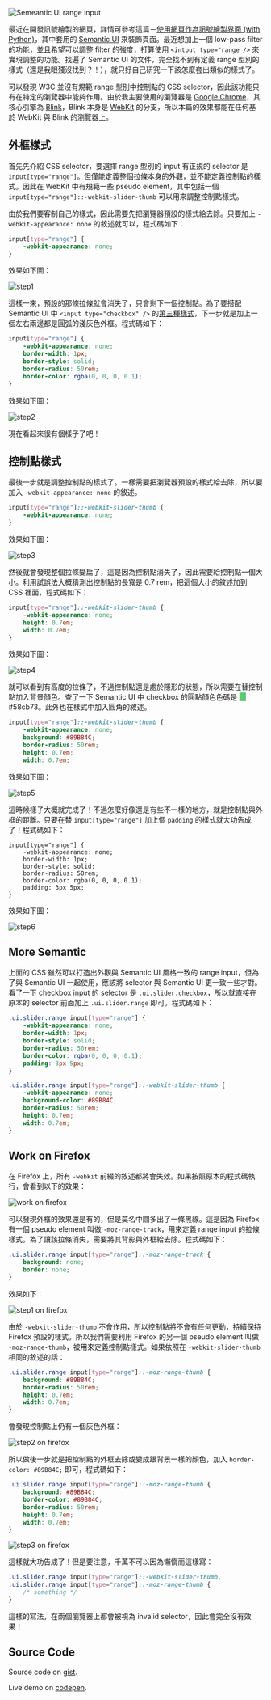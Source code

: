 <!--
[date]: 2014-01-10
[title]: 打造 Semantic UI 風格的 <input type="range" />
[name]: customize-input-range-tag-with-semantic-ui-style
[tag]: web dev | 網頁開發, Semantic UI, CSS
[photo]: http://i.minus.com/jDiwdCo4axLR8.png
-->

![Semeantic UI range input](http://i.minus.com/jDiwdCo4axLR8.png)

最近在開發訊號繪製的網頁，詳情可參考這篇－[使用網頁作為訊號繪製界面 (with Python)](http://blog.kuoe0.tw/posts/2013/12/30/use-web-page-to-plot-signals-with-python)，其中套用的 [Semantic UI](semantic-ui.com) 來裝飾頁面。最近想加上一個 low-pass filter 的功能，並且希望可以調整 filter 的強度，打算使用 `<intput type="range />` 來實現調整的功能。找遍了 Semantic UI 的文件，完全找不到有定義 range 型別的樣式（還是我眼殘沒找到？！），就只好自己研究一下該怎麼套出類似的樣式了。

可以發現 W3C 並沒有規範 range 型別中控制點的 CSS selector，因此該功能只有在特定的瀏覽器中能夠作用。由於我主要使用的瀏覽器是 [Google Chrome](http://www.google.com/intl/zh-TW/chrome/)，其核心引擎為 [Blink](http://www.chromium.org/blink)，Blink 本身是 [WebKit](http://www.webkit.org/) 的分支，所以本篇的效果都能在任何基於 WebKit 與 Blink 的瀏覽器上。

外框樣式
--------

首先先介紹 CSS selector，要選擇 range 型別的 input 有正規的 selector 是 `input[type="range"]`。但僅能定義整個拉條本身的外觀，並不能定義控制點的樣式。因此在 WebKit 中有規範一些 pseudo element，其中包括一個 `input[type="range"]::-webkit-slider-thumb` 可以用來調整控制點樣式。


由於我們要客制自己的樣式，因此需要先把瀏覽器預設的樣式給去除。只要加上 `-webkit-appearance: none` 的敘述就可以，程式碼如下：

```css
input[type="range"] {
	-webkit-appearance: none;
}
```

效果如下圖：

![step1](http://i.minus.com/j7zj5CJCA0YUW.png)

這樣一來，預設的那條拉條就會消失了，只會剩下一個控制點。為了要搭配 Semantic UI 中 `<input type="checkbox" />` 的[第三種樣式](http://semantic-ui.com/collections/form.html)，下一步就是加上一個左右兩邊都是圓弧的淺灰色外框。程式碼如下：

```css
input[type="range"] {
	-webkit-appearance: none;
	border-width: 1px;
	border-style: solid;
	border-radius: 50rem;
	border-color: rgba(0, 0, 0, 0.1);
}
```

效果如下圖：

![step2](http://i.minus.com/j9R0dZ2l2xaD5.png)


現在看起來很有個樣子了吧！

控制點樣式
----------

最後一步就是調整控制點的樣式了。一樣需要把瀏覽器預設的樣式給去除，所以要加入 `-webkit-appearance: none` 的敘述。

```css
input[type="range"]::-webkit-slider-thumb {
	-webkit-appearance: none;
}
```

效果如下圖：

![step3](http://i.minus.com/jXTkiLnHxuWLN.png)

然後就會發現整個拉條變扁了，這是因為控制點消失了，因此需要給控制點一個大小。利用試誤法大概猜測出控制點的長寬是 0.7 rem，把這個大小的敘述加到 CSS 裡面，程式碼如下：

```css
input[type="range"]::-webkit-slider-thumb {
	-webkit-appearance: none;
	height: 0.7em;
	width: 0.7em;
}
```

效果如下圖：

![step4](http://i.minus.com/jb01WnsKxoLIA9.png)

就可以看到有高度的拉條了，不過控制點還是處於隱形的狀態，所以需要在替控制點加入背景顏色。查了一下 Semantic UI 中 checkbox 的圓點顏色色碼是 <span style="background-color: #58cb73; color: #58cb73">__</span> #58cb73。此外也在樣式中加入圓角的敘述。

```css
input[type="range"]::-webkit-slider-thumb {
	-webkit-appearance: none;
	background: #89B84C;
	border-radius: 50rem;
	height: 0.7em;
	width: 0.7em;
```

效果如下圖：

![step5](http://i.minus.com/jCl8grrhSs6Dy.png)

這時候樣子大概就完成了！不過怎麼好像還是有些不一樣的地方，就是控制點與外框的距離。只要在替 `input[type="range"]` 加上個 `padding` 的樣式就大功告成了！程式碼如下：

```
input[type="range"] {
	-webkit-appearance: none;
	border-width: 1px;
	border-style: solid;
	border-radius: 50rem;
	border-color: rgba(0, 0, 0, 0.1);
	padding: 3px 5px;
}
```

效果如下圖：

![step6](http://i.minus.com/jbizg7YfI092ic.png)


More Semantic
-------------

上面的 CSS 雖然可以打造出外觀與 Semantic UI 風格一致的 range input，但為了與 Semantic UI 一起使用，應該將 selector 與 Semantic UI 更一致一些才對。看了一下 checkbox input 的 selector 是 `.ui.slider.checkbox`，所以就直接在原本的 selector 前面加上 `.ui.slider.range` 即可。程式碼如下：

```css
.ui.slider.range input[type="range"] {
	-webkit-appearance: none;
	border-width: 1px;
	border-style: solid;
	border-radius: 50rem;
	border-color: rgba(0, 0, 0, 0.1);
	padding: 3px 5px;
}

.ui.slider.range input[type="range"]::-webkit-slider-thumb {
	-webkit-appearance: none;
	background-color: #89B84C;
	border-radius: 50rem;
	height: 0.7em;
	width: 0.7em;
}
```

Work on Firefox
---------------

在 Firefox 上，所有 `-webkit` 前綴的敘述都將會失效。如果按照原本的程式碼執行，會看到以下的效果：

![work on firefox](http://i.minus.com/jbgDIcacGYTvFj.png)

可以發現外框的效果還是有的，但是莫名中間多出了一條黑線。這是因為 Firefox 有一個 pseudo element 叫做 `-moz-range-track`，用來定義 range input 的拉條樣式。為了讓該拉條消失，需要將其背影與外框給去除。程式碼如下：

```css
.ui.slider.range input[type="range"]::-moz-range-track {
	background: none;
	border: none;
}
```

效果如下：

![step1 on firefox](http://i.minus.com/jbc5p8R2YoASV4.png)

由於 `-webkit-slider-thumb` 不會作用，所以控制點將不會有任何更動，持續保持 Firefox 預設的樣式。所以我們需要利用 Firefox 的另一個 pseudo element 叫做 `-moz-range-thumb`，被用來定義控制點樣式。如果依照在 `-webkit-slider-thumb` 相同的敘述的話：

```css
.ui.slider.range input[type="range"]::-moz-range-thumb {
	background: #89B84C;
	border-radius: 50rem;
	height: 0.7em;
	width: 0.7em;
}
```

會發現控制點上仍有一個灰色外框：

![step2 on firefox](http://i.minus.com/jHK80sjdMDmxW.png)

所以做後一步就是把控制點的外框去除或變成跟背景一樣的顏色，加入 `border-color: #89B84C;` 即可，程式碼如下：

```css
.ui.slider.range input[type="range"]::-moz-range-thumb {
	background: #89B84C;
	border-color: #89B84C;
	border-radius: 50rem;
	height: 0.7em;
	width: 0.7em;
}
```

![step3 on firefox](http://i.minus.com/jZN0h9UOl2fsf.png)

這樣就大功告成了！但是要注意，千萬不可以因為懶惰而這樣寫：

```css
.ui.slider.range input[type="range"]::-webkit-slider-thumb, 
.ui.slider.range input[type="range"]::-moz-range-thumb {
	/* something */
}
```

這樣的寫法，在兩個瀏覽器上都會被視為 invalid selector，因此會完全沒有效果！

Source Code
-----------

<script src="https://gist.github.com/KuoE0/8346849.js"></script>

Source code on [gist](https://gist.github.com/KuoE0/8346849).

Live demo on [codepen](http://codepen.io/KuoE0/pen/pInFu).
